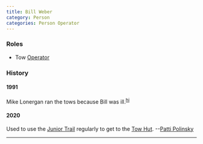 ```yaml
---
title: Bill Weber
category: Person
categories: Person Operator
---
```


### Roles

- Tow [Operator](Operator)

### History

#### 1991

Mike Lonergan ran the tows because Bill was ill.<sup>[hi][]</sup>

#### 2020

Used to use the [Junior Trail](Junior-Trail) regularly to get to the [Tow Hut](Tow-Hut). --[Patti Polinsky](Patti-Polinsky)

---
[hi]: History-Idona